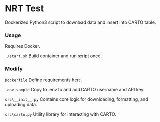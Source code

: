 # NRT Test

Dockerized Python3 script to download data and insert into CARTO table.

### Usage

Requires Docker.

`./start.sh` Build container and run script once.

### Modify

`Dockerfile` Define requirements here.

`.env.sample` Copy to .env to and add CARTO username and API key.

`src\__init__.py` Contains core logic for downloading, formatting, and uploading data.

`src\carto.py` Utility library for interacting with CARTO.

